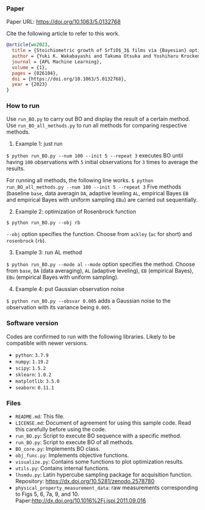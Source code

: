 
### Paper
Paper URL: https://doi.org/10.1063/5.0132768

Cite the following article to refer to this work.
```BibTeX
@article{wo2023,
  title = {Stoichiometric growth of SrTiO$_3$ films via {Bayesian} optimization with adaptive prior mean},
  author = {Yuki K. Wakabayashi and Takuma Otsuka and Yoshiharu Krockenberger and Hiroshi Sawada and Yoshitaka Taniyasu and Hideki Yamamoto},
  journal = {APL Machine Learning},
  volume = {1},
  pages = {026104},
  doi = {https://doi.org/10.1063/5.0132768},
  year = {2023}
}
```

### How to run
Use `run_BO.py` to carry out BO and display the result of a certain method. 
Use `run_BO_all_methods.py` to run all methods for comparing respective methods. 

1. Example 1: just run

```$ python run_BO.py --num 100 --init 5 --repeat 3```
executes BO until having `100` observations with `5` initial observations for `3` times to average the results. 

For running all methods, the following line works. 
```$ python run_BO_all_methods.py --num 100 --init 5 --repeat 3```
Five methods (baseline `base`, data averagin `DA`, adaptive leveling `AL`, empirical Bayes `EB` and empirical Bayes with uniform sampling `EBu`) are carried out sequentially. 

2. Example 2: optimization of Rosenbrock function

```$ python run_BO.py --obj rb```

`--obj` option specifies the function. Choose from `ackley` (`ac` for short) and `rosenbrock` (`rb`). 

3. Example 3: run AL method

```$ python run_BO.py --mode al``` 
`--mode` option specifies the method. Choose from `base`, `DA` (data averaging), `AL` (adaptive leveling), `EB` (empirical Bayes), `EBu` (empirical Bayes with uniform sampling). 

4. Example 4: put Gaussian observation noise

```$ python run_BO.py --obsvar 0.005``` 
adds a Gaussian noise to the observation with its variance being `0.005`.

### Software version
Codes are confirmed to run with the following libraries. Likely to be compatible with newer versions. 

* `python`: `3.7.9`
* `numpy`: `1.19.2`
* `scipy`: `1.5.2`
* `sklearn`: `1.0.2`
* `matplotlib`: `3.5.0`
* `seaborn`: `0.11.1`

### Files
* `README.md`: This file. 
* `LICENSE.md`: Document of agreement for using this sample code. Read this carefully before using the code. 
* `run_BO.py`: Script to execute BO sequence with a specific method. 
* `run_BO.py`: Script to execute BO of all methods. 
* `BO_core.py`: Implements BO class. 
* `obj_func.py`: Implements objective functions. 
* `visualize.py`: Contains some functions to plot optimization results. 
* `utils.py`: Contains internal functions. 
* `lhsmdu.py`: Latin hypercube sampling package for acquisition function. Repository: https://dx.doi.org/10.5281/zenodo.2578780  
* `physical_property_measurement_data`: raw measurements corresponding to Figs 5, 6, 7a, 9, and 10.
Paper:http://dx.doi.org/10.1016%2Fj.jspi.2011.09.016
